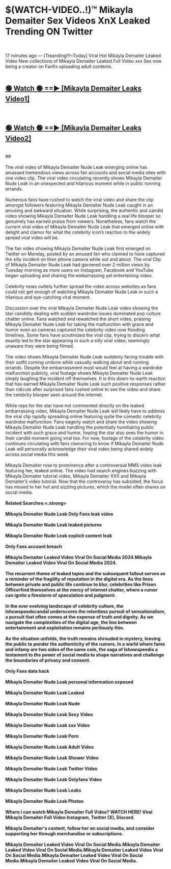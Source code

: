 # $(WATCH-VIDEO..!)™ Mikayla Demaiter Sex Videos XnX Leaked Trending ON Twitter<br>
<br>

17 minutes ago — [Treanding!!!~Today] Viral Hot Mikayla Demaiter Leaked Video New collections of Mikayla Demaiter Leaked Full Video xxx Sex now being a creator on Fanfix uploading adult contents.
<br>
 <br>

##  <a href="https://best2vid.blogspot.com?title=Mikayla_Demaiter">🟢 Watch 🟢 ==► [Mikayla Demaiter Leaks Video1]</a><br>
  <br>

##  <a href="https://best2vid.blogspot.com?title=Mikayla_Demaiter">🟢 Watch 🟢 ==► [Mikayla Demaiter Leaks Video2]</a><br>
  <br>
  ##
  <br>
  <br>
The viral video of Mikayla Demaiter Nude Leak emerging online has amassed tremendous views across fan accounts and social media sites with one video clip. The viral video circulating recently shows Mikayla Demaiter Nude Leak in an unexpected and hilarious moment while in public running errands.
<br><br>
Numerous fans have rushed to watch the viral video and share the clip amongst followers featuring Mikayla Demaiter Nude Leak caught in an amusing and awkward situation. While surprising, the authentic and candid video showing Mikayla Demaiter Nude Leak handling a real life blooper so genuinely has earned praise from viewers. Nonetheless, fans watch the current viral video of Mikayla Demaiter Nude Leak that emerged online with delight and clamor for what the celebrity icon’s reaction to the widely spread viral video will be.
<br><br>
The fan video showing Mikayla Demaiter Nude Leak first emerged on Twitter on Monday, posted by an amused fan who claimed to have captured the silly incident on their phone camera while out and about. The viral Clip of Mikayla Demaiter Nude Leak had garnered over 2 million views by Tuesday morning as more users on Instagram, Facebook and YouTube began uploading and sharing the embarrassing yet entertaining video.
<br><br>
Celebrity news outlets further spread the video across websites as fans could not get enough of watching Mikayla Demaiter Nude Leak in such a hilarious and eye-catching viral moment.
<br><br>
Discussion over the viral Mikayla Demaiter Nude Leak video showing the star candidly dealing with sudden wardrobe issues dominated pop culture chatter online. Fans watched and rewatched the short video, praising Mikayla Demaiter Nude Leak for taking the malfunction with grace and humor even as cameras captured the celebrity video now flooding timelines. Some fans have scrutinized the viral clip, trying to discern what exactly led to the star appearing in such a silly viral video, seemingly unaware they were being filmed.
<br><br>
The video shows Mikayla Demaiter Nude Leak suddenly facing trouble with their outfit coming undone while casually walking about and running errands. Despite the embarrassment most would feel at having a wardrobe malfunction publicly, viral footage shows Mikayla Demaiter Nude Leak simply laughing the incident off themselves. It is this down-to-earth reaction that has earned Mikayla Demaiter Nude Leak such positive responses rather than ridicule after surprised fans rushed online to see the video and share the celebrity blooper seen around the internet.
<br><br>
While reps for the star have not commented directly on the leaked embarrassing video, Mikayla Demaiter Nude Leak will likely have to address the viral clip rapidly spreading online featuring quite the comedic celebrity wardrobe malfunction. Fans eagerly watch and share the video showing Mikayla Demaiter Nude Leak handling the potentially humiliating public incident with such grace and humor, hoping the star also sees the humor in their candid moment going viral too. For now, footage of the celebrity video continues circulating with fans clamoring to know if Mikayla Demaiter Nude Leak will personally acknowledge their viral video being shared widely across social media this week.
<br><br>
Mikayla Demaiter rose to prominence after a controversial MMS video leak featuring her, leaked online. The video had search engines buzzing with Mikayla Demaiter tutorial video, Mikayla Demaiter XXX and Mikayla Demaiter’s video tutorial. Now that the controversy has subsided, the focus has moved to her hot and sizzling pictures, which the model often shares on social media.
<br><br>
<strong>Related Searches:<.strong>
<br><br>
Mikayla Demaiter Nude Leak Only Fans leak video
<br><br>
Mikayla Demaiter Nude Leak leaked pictures
<br><br>
Mikayla Demaiter Nude Leak explicit content leak
<br><br>
Only Fans account breach
<br><br>
Mikayla Demaiter Leaked Video Viral On Social Media 2024.Mikayla Demaiter Leaked Video Viral On Social Media 2024.
<br><br>
The recurrent theme of leaked tapes and the subsequent fallout serves as a reminder of the fragility of reputation in the digital era. As the lines between private and public life continue to blur, celebrities like Prison Officerfind themselves at the mercy of internet chatter, where a rumor can ignite a firestorm of speculation and judgment.
<br><br>
In the ever evolving landscape of celebrity culture, the Ishowspeedscandal underscores the relentless pursuit of sensationalism, a pursuit that often comes at the expense of truth and dignity. As we navigate the complexities of the digital age, the line between entertainment and exploitation remains perilously thin.
<br><br>
As the situation unfolds, the truth remains shrouded in mystery, leaving the public to ponder the authenticity of the rumors. In a world where fame and infamy are two sides of the same coin, the saga of Ishowspeedis a testament to the power of social media to shape narratives and challenge the boundaries of privacy and consent.
<br><br>
Only Fans data hack
<br><br>
Mikayla Demaiter Nude Leak personal information exposed
<br><br>
Mikayla Demaiter Nude Leak Leaked
<br><br>
Mikayla Demaiter Nude Leak Nude
<br><br>
Mikayla Demaiter Nude Leak Sexy Video
<br><br>
Mikayla Demaiter Nude Leak xxx Video
<br><br>
Mikayla Demaiter Nude Leak Porn
<br><br>
Mikayla Demaiter Nude Leak Adult Video
<br><br>
Mikayla Demaiter Nude Leak Shower Video
<br><br>
Mikayla Demaiter Nude Leak Twitter Video
<br><br>
Mikayla Demaiter Nude Leak Onlyfans Video
<br><br>
Mikayla Demaiter Nude Leak Leaks
<br><br>
Mikayla Demaiter Nude Leak Photos
<br><br>
Where i can watch Mikayla Demaiter Full Video? WATCH HERE! Viral Mikayla Demaiter Full Video Instagram, Twitter (X), Discord.
<br><br>
Mikayla Demaiter's content, follow her on social media, and consider supporting her through merchandise or subscriptions.
<br><br>
Mikayla Demaiter Leaked Video Viral On Social Media.Mikayla Demaiter Leaked Video Viral On Social Media.Mikayla Demaiter Leaked Video Viral On Social Media.Mikayla Demaiter Leaked Video Viral On Social Media.Mikayla Demaiter Leaked Video Viral On Social Media.